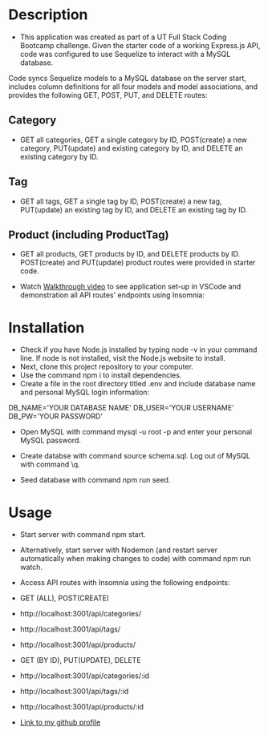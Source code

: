 # Description
* This application was created as part of a UT Full Stack Coding Bootcamp challenge. Given the starter code of a working Express.js API, code was configured to use Sequelize to interact with a MySQL database.

Code syncs Sequelize models to a MySQL database on the server start, includes column definitions for all four models and model associations, and provides the following GET, POST, PUT, and DELETE routes:

## Category
* GET all categories, GET a single category by ID, POST(create) a new category, PUT(update) and existing category by ID, and DELETE an existing category by ID.

## Tag

* GET all tags, GET a single tag by ID, POST(create) a new tag, PUT(update) an existing tag by ID, and DELETE an existing tag by ID.

## Product (including ProductTag)
* GET all products, GET products by ID, and DELETE products by ID. POST(create) and PUT(update) product routes were provided in starter code.

* Watch [Walkthrough video](https://drive.google.com/file/d/1N8Gw98hBrlPFsl_W7B6VyoGSOt67jqN_/view?usp=drive_link) to see application set-up in VSCode and demonstration all API routes' endpoints using Insomnia:


# Installation
* Check if you have Node.js installed by typing node -v in your command line. If node is not installed, visit the Node.js website to install.
* Next, clone this project repository to your computer.
* Use the command npm i to install dependencies.
* Create a file in the root directory titled .env and include database name and personal MySQL login information:

DB_NAME='YOUR DATABASE NAME'
DB_USER='YOUR USERNAME'
DB_PW='YOUR PASSWORD'

* Open MySQL with command mysql -u root -p and enter your personal MySQL password.

* Create databse with command source schema.sql. Log out of MySQL with command \q.

* Seed database with command npm run seed.

# Usage

* Start server with command npm start.

* Alternatively, start server with Nodemon (and restart server automatically when making changes to code) with command npm run watch.

* Access API routes with Insomnia using the following endpoints:

* GET (ALL), POST(CREATE)

* http://localhost:3001/api/categories/
* http://localhost:3001/api/tags/
* http://localhost:3001/api/products/

* GET (BY ID), PUT(UPDATE), DELETE

* http://localhost:3001/api/categories/:id
* http://localhost:3001/api/tags/:id
* http://localhost:3001/api/products/:id


* [Link to my github profile](https://github.com/RoopaThimmanacherla/e-commerce-backend)







